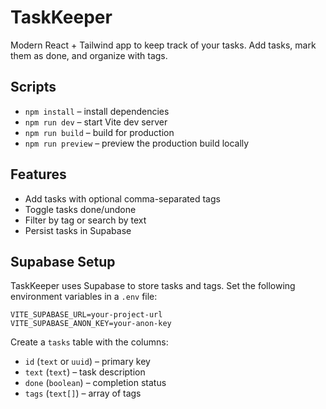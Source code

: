 # TaskKeeper

Modern React + Tailwind app to keep track of your tasks. Add tasks, mark them as done, and organize with tags.

## Scripts

- `npm install` – install dependencies
- `npm run dev` – start Vite dev server
- `npm run build` – build for production
- `npm run preview` – preview the production build locally

## Features

- Add tasks with optional comma-separated tags
- Toggle tasks done/undone
- Filter by tag or search by text
- Persist tasks in Supabase

## Supabase Setup

TaskKeeper uses Supabase to store tasks and tags. Set the following environment variables in a `.env` file:

```
VITE_SUPABASE_URL=your-project-url
VITE_SUPABASE_ANON_KEY=your-anon-key
```

Create a `tasks` table with the columns:

- `id` (`text` or `uuid`) – primary key
- `text` (`text`) – task description
- `done` (`boolean`) – completion status
- `tags` (`text[]`) – array of tags

